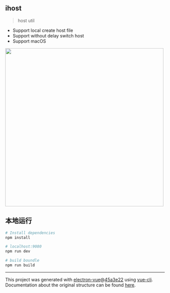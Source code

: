 ## ihost

> host util

* Support local create host file
* Support without delay switch host
* Support macOS

<img src="https://user-gold-cdn.xitu.io/2020/4/23/171a4e294d2118de?w=1606&h=1054&f=png&s=125334" width="500px" />


## 本地运行

``` bash
# Install dependencies
npm install

# localhost:9080
npm run dev

# build boundle
npm run build


```

---

This project was generated with [electron-vue](https://github.com/SimulatedGREG/electron-vue)@[45a3e22](https://github.com/SimulatedGREG/electron-vue/tree/45a3e224e7bb8fc71909021ccfdcfec0f461f634) using [vue-cli](https://github.com/vuejs/vue-cli). Documentation about the original structure can be found [here](https://simulatedgreg.gitbooks.io/electron-vue/content/index.html).
